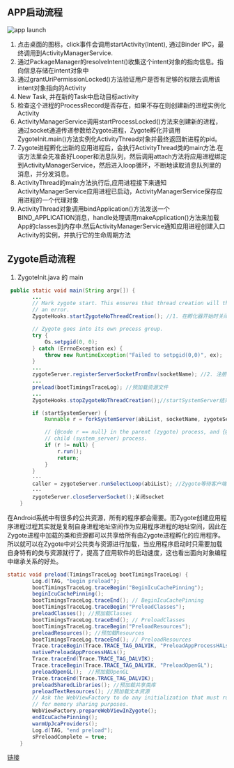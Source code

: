 

## APP启动流程


![app launch](https://upload-images.jianshu.io/upload_images/851999-a9c2c456c9f91596.jpg?imageMogr2/auto-orient/strip%7CimageView2/2/w/683/format/webp)

1. 点击桌面的图标，click事件会调用startActivity(Intent), 通过Binder IPC，最终调用到ActivityManagerService.
2. 通过PackageManager的resolveIntent()收集这个intent对象的指向信息。指向信息存储在intent对象中
3. 通过grantUriPermissionLocked()方法验证用户是否有足够的权限去调用该intent对象指向的Activity
4. New Task, 并在新的Task中启动目标activity
5. 检查这个进程的ProcessRecord是否存在，如果不存在则创建新的进程实例化Activity
6. ActivityManagerService调用startProcessLocked()方法来创建新的进程，通过socket通道传递参数给Zygote进程，Zygote孵化并调用ZygoteInit.main()方法实例化ActivityThread对象并最终返回新进程的pid。
7. Zygote进程孵化出新的应用进程后，会执行ActivityThread类的main方法.在该方法里会先准备好Looper和消息队列，然后调用attach方法将应用进程绑定到ActivityManagerService，然后进入loop循环，不断地读取消息队列里的消息，并分发消息。
8. ActivityThread的main方法执行后,应用进程接下来通知ActivityManagerService应用进程已启动，ActivityManagerService保存应用进程的一个代理对象
9. ActivityThread对象调用bindApplication()方法发送一个BIND_APPLICATION消息，handle处理调用makeApplication()方法来加载App的classes到内存中.然后ActivityManagerService通知应用进程创建入口Activity的实例，并执行它的生命周期方法

## Zygote启动流程
1. ZygoteInit.java 的 main

```java
 public static void main(String argv[]) {
        ...
        // Mark zygote start. This ensures that thread creation will throw
        // an error.
        ZygoteHooks.startZygoteNoThreadCreation(); //1. 在孵化器开始时关闭线程创建

        // Zygote goes into its own process group.
        try {
            Os.setpgid(0, 0);
        } catch (ErrnoException ex) {
            throw new RuntimeException("Failed to setpgid(0,0)", ex);
        }
        ...
        zygoteServer.registerServerSocketFromEnv(socketName); //2. 注册socket进行进程间通信
        ...
        preload(bootTimingsTraceLog); //预加载资源文件
        ...
        ZygoteHooks.stopZygoteNoThreadCreation();//startSystemServer结束，开启线程创建

        if (startSystemServer) {
            Runnable r = forkSystemServer(abiList, socketName, zygoteServer); //为系统服务器进程准备参数和分支。

            // {@code r == null} in the parent (zygote) process, and {@code r != null} in the
            // child (system_server) process.
            if (r != null) {
                r.run();
                return;
            }
        }
        ···
        caller = zygoteServer.runSelectLoop(abiList); //Zygote等待客户端的创建进程请求.
        ···
        zygoteServer.closeServerSocket();关闭socket
    }
```

在Android系统中有很多的公共资源，所有的程序都会需要。而Zygote创建应用程序进程过程其实就是复制自身进程地址空间作为应用程序进程的地址空间，因此在Zygote进程中加载的类和资源都可以共享给所有由Zygote进程孵化的应用程序。所以就可以在Zygote中对公共类与资源进行加载，当应用程序启动时只需要加载自身特有的类与资源就行了，提高了应用软件的启动速度，这也看出面向对象编程中继承关系的好处。

```Java
static void preload(TimingsTraceLog bootTimingsTraceLog) {
        Log.d(TAG, "begin preload");
        bootTimingsTraceLog.traceBegin("BeginIcuCachePinning");
        beginIcuCachePinning();
        bootTimingsTraceLog.traceEnd(); // BeginIcuCachePinning
        bootTimingsTraceLog.traceBegin("PreloadClasses");
        preloadClasses(); //预加载Classes
        bootTimingsTraceLog.traceEnd(); // PreloadClasses
        bootTimingsTraceLog.traceBegin("PreloadResources");
        preloadResources(); //预加载Resources
        bootTimingsTraceLog.traceEnd(); // PreloadResources
        Trace.traceBegin(Trace.TRACE_TAG_DALVIK, "PreloadAppProcessHALs");
        nativePreloadAppProcessHALs();
        Trace.traceEnd(Trace.TRACE_TAG_DALVIK);
        Trace.traceBegin(Trace.TRACE_TAG_DALVIK, "PreloadOpenGL");
        preloadOpenGL();  //预加载OpenGL
        Trace.traceEnd(Trace.TRACE_TAG_DALVIK);
        preloadSharedLibraries(); //预加载共享类库
        preloadTextResources(); //预加载文本资源
        // Ask the WebViewFactory to do any initialization that must run in the zygote process,
        // for memory sharing purposes.
        WebViewFactory.prepareWebViewInZygote();
        endIcuCachePinning();
        warmUpJcaProviders();
        Log.d(TAG, "end preload");
        sPreloadComplete = true;
    }

```
[链接](https://github.com/SanfenR/rubike/tree/master/android/AppStartDemo)